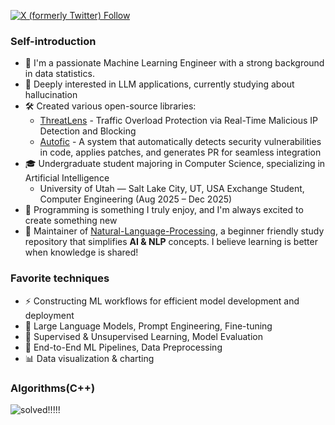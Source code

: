 [![X (formerly Twitter) Follow](https://img.shields.io/badge/Follow%20%40pxxxguin-000000?style=flat&logo=x&logoColor=white)](https://x.com/pxxxguin?s=11)

### Self-introduction

- 🎨 I'm a passionate Machine Learning Engineer with a strong background in data statistics.
- 🤖 Deeply interested in LLM applications, currently studying about hallucination
- 🛠 Created various open-source libraries:
  - [ThreatLens](https://github.com/pxxguin/Development_of_an_Anomaly_Detection_System) - Traffic Overload Protection via Real-Time Malicious IP Detection and Blocking
  - [Autofic](https://github.com/AutoFiC) - A system that automatically detects security vulnerabilities in code, applies patches, and generates PR for seamless integration
- 🎓 Undergraduate student majoring in Computer Science, specializing in Artificial Intelligence
  - University of Utah — Salt Lake City, UT, USA Exchange Student, Computer Engineering (Aug 2025 – Dec 2025)
- 👾 Programming is something I truly enjoy, and I'm always excited to create something new
- 🌱 Maintainer of [Natural-Language-Processing](https://github.com/AI-Atlas/Natural-Language-Processing), a beginner friendly study repository that simplifies **AI & NLP** concepts. I believe learning is better when knowledge is shared!


### Favorite techniques

- ⚡ Constructing ML workflows for efficient model development and deployment
- 🤖 Large Language Models, Prompt Engineering, Fine-tuning
- 🎯 Supervised & Unsupervised Learning, Model Evaluation
- 🔄 End-to-End ML Pipelines, Data Preprocessing
- 📊 Data visualization & charting

### Algorithms(C++)
![solved!!!!!](http://mazassumnida.wtf/api/v2/generate_badge?boj=changetheworld)

